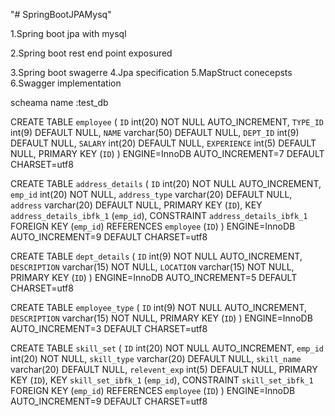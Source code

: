 "# SpringBootJPAMysq" 

1.Spring boot jpa with mysql

2.Spring boot rest end point exposured

3.Spring boot swagerre
4.Jpa specification
5.MapStruct conecepsts
6.Swagger implementation


scheama name :test_db

CREATE TABLE `employee` (
  `ID` int(20) NOT NULL AUTO_INCREMENT,
  `TYPE_ID` int(9) DEFAULT NULL,
  `NAME` varchar(50) DEFAULT NULL,
  `DEPT_ID` int(9) DEFAULT NULL,
  `SALARY` int(20) DEFAULT NULL,
  `EXPERIENCE` int(5) DEFAULT NULL,
  PRIMARY KEY (`ID`)
) ENGINE=InnoDB AUTO_INCREMENT=7 DEFAULT CHARSET=utf8


CREATE TABLE `address_details` (
  `ID` int(20) NOT NULL AUTO_INCREMENT,
  `emp_id` int(20) NOT NULL,
  `address_type` varchar(20) DEFAULT NULL,
  `address` varchar(20) DEFAULT NULL,
  PRIMARY KEY (`ID`),
  KEY `address_details_ibfk_1` (`emp_id`),
  CONSTRAINT `address_details_ibfk_1` FOREIGN KEY (`emp_id`) REFERENCES `employee` (`ID`)
) ENGINE=InnoDB AUTO_INCREMENT=9 DEFAULT CHARSET=utf8


CREATE TABLE `dept_details` (
  `ID` int(9) NOT NULL AUTO_INCREMENT,
  `DESCRIPTION` varchar(15) NOT NULL,
  `LOCATION` varchar(15) NOT NULL,
  PRIMARY KEY (`ID`)
) ENGINE=InnoDB AUTO_INCREMENT=5 DEFAULT CHARSET=utf8


CREATE TABLE `employee_type` (
  `ID` int(9) NOT NULL AUTO_INCREMENT,
  `DESCRIPTION` varchar(15) NOT NULL,
  PRIMARY KEY (`ID`)
) ENGINE=InnoDB AUTO_INCREMENT=3 DEFAULT CHARSET=utf8



CREATE TABLE `skill_set` (
  `ID` int(20) NOT NULL AUTO_INCREMENT,
  `emp_id` int(20) NOT NULL,
  `skill_type` varchar(20) DEFAULT NULL,
  `skill_name` varchar(20) DEFAULT NULL,
  `relevent_exp` int(5) DEFAULT NULL,
  PRIMARY KEY (`ID`),
  KEY `skill_set_ibfk_1` (`emp_id`),
  CONSTRAINT `skill_set_ibfk_1` FOREIGN KEY (`emp_id`) REFERENCES `employee` (`ID`)
) ENGINE=InnoDB AUTO_INCREMENT=9 DEFAULT CHARSET=utf8

